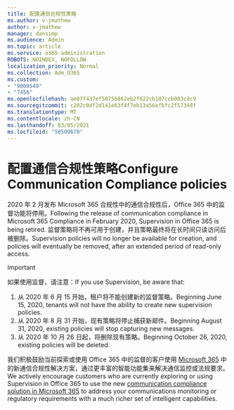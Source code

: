 ```yaml
---
title: 配置通信合规性策略
ms.author: v-jmathew
author: v-jmathew
manager: dansimp
ms.audience: Admin
ms.topic: article
ms.service: o365-administration
ROBOTS: NOINDEX, NOFOLLOW
localization_priority: Normal
ms.collection: Adm_O365
ms.custom:
- "9000549"
- "7456"
ms.openlocfilehash: ae07f437ef50756862eb2f622cb107ccb003c9c9
ms.sourcegitcommit: c202c0df2d141e63f4f7eb13a56efbfc2f57348f
ms.translationtype: MT
ms.contentlocale: zh-CN
ms.lasthandoff: 03/05/2021
ms.locfileid: "50509670"
---
```

# <a name="configure-communication-compliance-policies"></a><span data-ttu-id="9ea6e-102">配置通信合规性策略</span><span class="sxs-lookup"><span data-stu-id="9ea6e-102">Configure Communication Compliance policies</span></span>

<span data-ttu-id="9ea6e-103">2020 年 2 月发布 Microsoft 365 合规性中的通信合规性后，Office 365 中的监督功能将停用。</span><span class="sxs-lookup"><span data-stu-id="9ea6e-103">Following the release of communication compliance in Microsoft 365 Compliance in February 2020, Supervision in Office 365 is being retired.</span></span> <span data-ttu-id="9ea6e-104">监督策略将不再可用于创建，并且策略最终将在长时间只读访问后被删除。</span><span class="sxs-lookup"><span data-stu-id="9ea6e-104">Supervision policies will no longer be available for creation, and policies will eventually be removed, after an extended period of read-only access.</span></span>

> [!IMPORTANT]
> <span data-ttu-id="9ea6e-105">如果使用监督，请注意：</span><span class="sxs-lookup"><span data-stu-id="9ea6e-105">If you use Supervision, be aware that:</span></span>
>
> 1. <span data-ttu-id="9ea6e-106">从 2020 年 6 月 15 开始，租户将不能创建新的监督策略。</span><span class="sxs-lookup"><span data-stu-id="9ea6e-106">Beginning June 15, 2020, tenants will not have the ability to create new supervision policies.</span></span>
> 2. <span data-ttu-id="9ea6e-107">从 2020 年 8 月 31 开始，现有策略将停止捕获新邮件。</span><span class="sxs-lookup"><span data-stu-id="9ea6e-107">Beginning August 31, 2020, existing policies will stop capturing new messages.</span></span>
> 3. <span data-ttu-id="9ea6e-108">从 2020 年 10 月 26 日起，将删除现有策略。</span><span class="sxs-lookup"><span data-stu-id="9ea6e-108">Beginning October 26, 2020, existing policies will be deleted.</span></span>

<span data-ttu-id="9ea6e-109">我们积极鼓励当前探索或使用 Office 365 中的监督的客户使用 [Microsoft 365](https://go.microsoft.com/fwlink/?linkid=2128593) 中的新通信合规性解决方案，通过更丰富的智能功能集来解决通信监控或法规要求。</span><span class="sxs-lookup"><span data-stu-id="9ea6e-109">We actively encourage customers who are currently exploring or using Supervision in Office 365 to use the new [communication compliance solution in Microsoft 365](https://go.microsoft.com/fwlink/?linkid=2128593) to address your communications monitoring or regulatory requirements with a much richer set of intelligent capabilities.</span></span>
